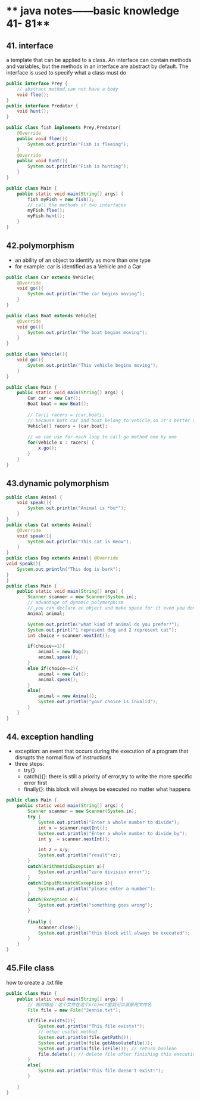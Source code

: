 # ** java notes——basic knowledge 41- 81**

## 41. interface
a template that can be applied to a class. An interface can contain methods and variables, but the methods in an interface are abstract by default. The interface is used to specify what a class must do 
```java
public interface Prey {
    // abstract method,can not have a body
    void flee();
}
public interface Predator {
    void hunt();
}

public class fish implements Prey,Predator{
    @Override
    public void flee(){
        System.out.println("Fish is fleeing");
    }
    @Override
    public void hunt(){
        System.out.println("Fish is hunting");
    }
}

public class Main {
    public static void main(String[] args) {
        fish myFish = new fish();
        // call the methods of two interfaces
        myFish.flee();
        myFish.hunt();
    }
}
```

## 42.polymorphism
* an ability of an object to identify as more than one type
* for example: car is identified as a Vehicle and a Car
```java
public class Car extends Vehicle{
    @Override
    void go(){
        System.out.println("The car begins moving");
    }
}

public class Boat extends Vehicle{
    @Override
    void go(){
        System.out.println("The boat begins moving");
    }
}

public class Vehicle(){
    void go(){
        System.out.println("This vehicle begins moving");
    }
}

public class Main {
    public static void main(String[] args) {
        Car car = new Car();
        Boat boat = new Boat();
        
        // Car[] racers = {car,boat};
        // because both car and boat belong to vehicle,so it's better to contain them in a Vehicle date type
        Vehicle[] racers = {car,boat};
        
        // we can use for-each loop to call go method one by one
        for(Vehicle x : racers) {
            x.go();
        }
    }
}
```
## 43.dynamic polymorphism

```java
public class Animal {
    void speak(){
        System.out.println("Animal is *bu*");
    }
}
public class Cat extends Animal{
    @Override
    void speak(){
        System.out.println("This cat is meow");
    }
}
public class Dog extends Animal{ @Override
void speak(){
    System.out.println("This dog is bark");
}
}
public class Main {
    public static void main(String[] args) {
        Scanner scanner = new Scanner(System.in);
        // advantage of dynamic polymorphism
        // you can declare an object and make space for it even you don't know what kind of object it is
        Animal animal;

        System.out.println("what kind of animal do you prefer?");
        System.out.print("1 represent dog and 2 represent cat");
        int choice = scanner.nextInt();

        if(choice==1){
            animal = new Dog();
            animal.speak();
        }
        else if(choice==2){
            animal = new Cat();
            animal.speak();
        }
        else{
            animal = new Animal();
            System.out.println("your choice is invalid");
        }
    }
}
```
## 44. exception handling
* exception: an event that occurs during the execution of a program that disrupts the normal flow of instructions
* three steps:
  * try{}
  * catch(){}: there is still a priority of error,try to write the more specific error first
  * finally{}: this block will always be executed no matter what happens

```java
public class Main {
    public static void main(String[] args) {
        Scanner scanner = new Scanner(System.in);
        try {
            System.out.println("Enter a whole number to divide");
            int x = scanner.nextInt();
            System.out.println("Enter a whole number to divide by");
            int y  = scanner.nextInt();

            int z = x/y;
            System.out.println("result"+z);
        }
        catch(ArithmeticException a){
            System.out.println("zero division error");
        }
        catch(InputMismatchException i){
            System.out.println("please enter a number");
        }
        catch(Exception e){
            System.out.println("something goes wrong");
        }
        
        finally {
            scanner.close();
            System.out.println("this block will always be executed");
        }
    }
}
```

## 45.File class
how to create a .txt file
```java
public class Main {
    public static void main(String[] args) {
        // 相对路径：这个文件在这个project里就可以直接用文件名
        File file = new File("Jennie.txt");

        if(file.exists()){
            System.out.println("This file exists!");
            // other useful method
            System.out.println(file.getPath());
            System.out.println(file.getAbsoluteFile());
            System.out.println(file.isFile()); // return boolean
            file.delete(); // delete file after finishing this execution
        }
        else{
            System.out.println("This file doesn't exist!");
        }

    }
}
```